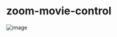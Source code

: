# zoom-movie-control

![image](https://github.com/winofsql/zoom-movie-control/assets/1501327/b50538cc-d749-4a54-840e-fd165ba150f4)
